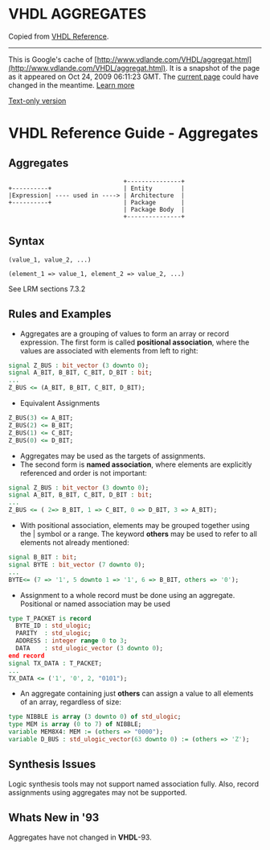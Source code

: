 # VHDL AGGREGATES

Copied from [VHDL Reference](https://www.ics.uci.edu/~jmoorkan/vhdlref/aggregat.html).

---

This is Google's cache of [http://www.vdlande.com/VHDL/aggregat.html](http://www.vdlande.com/VHDL/aggregat.html). It is a snapshot of the page as it appeared on Oct 24, 2009 06:11:23 GMT. The [current page](http://www.vdlande.com/VHDL/aggregat.html) could have changed in the meantime. [Learn more](http://www.google.com/intl/en/help/features_list.html#cached)


[Text-only version](http://74.125.155.132/search?q=cache:kjQ0TfVkPuAJ:www.vdlande.com/VHDL/aggregat.html+site:www.vdlande.com+vhdl+aggregat&hl=en&client=firefox-a&gl=us&strip=1)


# VHDL Reference Guide - Aggregates

## Aggregates

```
                                +---------------+
+----------+                    | Entity        |
|Expression| ---- used in ----> | Architecture	|
+----------+                    | Package       |
                                | Package Body	|
                                +---------------+
```

## Syntax

```
(value_1, value_2, ...)

(element_1 => value_1, element_2 => value_2, ...)

```
See LRM sections 7.3.2

## Rules and Examples

- Aggregates are a grouping of values to form an array or record expression. The first form is called **positional association**, where the values are associated with elements from left to right:
```VHDL
signal Z_BUS : bit_vector (3 downto 0);
signal A_BIT, B_BIT, C_BIT, D_BIT : bit;
...
Z_BUS <= (A_BIT, B_BIT, C_BIT, D_BIT);
```

- Equivalent Assignments
```VHDL
Z_BUS(3) <= A_BIT;
Z_BUS(2) <= B_BIT;
Z_BUS(1) <= C_BIT;
Z_BUS(0) <= D_BIT;
```

- Aggregates may be used as the targets of assignments.
- The second form is **named association**, where elements are explicitly referenced and order is not important:
```VHDL
signal Z_BUS : bit_vector (3 downto 0);
signal A_BIT, B_BIT, C_BIT, D_BIT : bit;
...
Z_BUS <= ( 2=> B_BIT, 1 => C_BIT, 0 => D_BIT, 3 => A_BIT);
```

- With positional association, elements may be grouped together using the | symbol or a range. The keyword **others** may be used to refer to all elements not already mentioned:
```VHDL
signal B_BIT : bit;
signal BYTE : bit_vector (7 downto 0);
...
BYTE<= (7 => '1', 5 downto 1 => '1', 6 => B_BIT, others => '0');
```

- Assignment to a whole record must be done using an aggregate. Positional or named association may be used
```VHDL
type T_PACKET is record
  BYTE_ID : std_ulogic;
  PARITY  : std_ulogic;
  ADDRESS : integer range 0 to 3;
  DATA    : std_ulogic_vector (3 downto 0);
end record
signal TX_DATA : T_PACKET;
...
TX_DATA <= ('1', '0', 2, "0101");
```

- An aggregate containing just **others** can assign a value to all elements of an array, regardless of size:
```VHDL
type NIBBLE is array (3 downto 0) of std_ulogic;
type MEM is array (0 to 7) of NIBBLE;
variable MEM8X4: MEM := (others => "0000");
variable D_BUS : std_ulogic_vector(63 downto 0) := (others => 'Z');
```

## Synthesis Issues

Logic synthesis tools may not support named association fully. Also, record assignments using aggregates may not be supported.


## Whats New in '93

Aggregates have not changed in **VHDL**-93.
